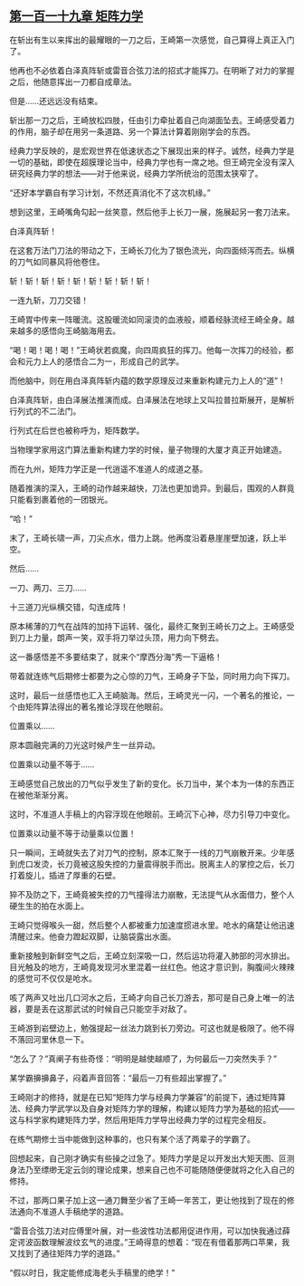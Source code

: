 ## [第一百一十九章 矩阵力学](https://www.xxbiquge.com/11_11207/5463542.html)


  在斩出有生以来挥出的最耀眼的一刀之后，王崎第一次感觉，自己算得上真正入门了。

  他再也不必依着白泽真阵斩或雷音合弦刀法的招式才能挥刀。在明晰了对力的掌握之后，他随意挥出一刀都自成章法。

  但是……还远远没有结束。

  斩出那一刀之后，王崎放松四肢，任由引力牵扯着自己向湖面坠去。王崎感受着力的作用，脑子却在用另一条道路、另一个算法计算着刚刚学会的东西。

  经典力学反映的，是宏观世界在低速状态之下展现出来的样子。诚然，经典力学是一切的基础，即使在超膜理论当中，经典力学也有一席之地。但王崎完全没有深入研究经典力学的想法——对于他来说，经典力学所统治的范围太狭窄了。

  “还好本学霸自有学习计划，不然还真消化不了这次机缘。”

  想到这里，王崎嘴角勾起一丝笑意，然后他手上长刀一展，施展起另一套刀法来。

  白泽真阵斩！

  在这套万法门刀法的带动之下，王崎长刀化为了银色流光，向四面倾泻而去。纵横的刀气如同暴风将他卷住。

  斩！斩！斩！斩！斩！斩！斩！斩！斩！

  一连九斩，刀刀交错！

  王崎胃中传来一阵暖流。这股暖流如同滚烫的血液般，顺着经脉流经王崎全身。越来越多的感悟向王崎脑海用去。

  “喝！喝！喝！喝！”王崎状若疯魔，向四周疯狂的挥刀。他每一次挥刀的经验，都会和元力上人的感悟合二为一，形成自己的武学。

  而他脑中，则在用白泽真阵斩内蕴的数学原理反过来重新构建元力上人的“道”！

  白泽真阵斩，由白泽展法推演而成。白泽展法在地球上又叫拉普拉斯展开，是解析行列式的不二法门。

  行列式在后世也被称呼为，矩阵数学。

  当物理学家用这门算法重新构建力学的时候，量子物理的大厦才真正开始建造。

  而在九州，矩阵力学正是一代逍遥不准道人的成道之基。

  随着推演的深入，王崎的动作越来越快，刀法也更加诡异。到最后，围观的人群竟只能看到裹着他的一团银光。

  “哈！”

  末了，王崎长啸一声，刀尖点水，借力上跳。他再度沿着悬崖崖壁加速，跃上半空。

  然后……

  一刀、两刀、三刀……

  十三道刀光纵横交错，勾连成阵！

  原本稀薄的刀气在战阵的加持下运转、强化，最终汇聚到王崎长刀之上。王崎感受到刀上力量，朗声一笑，双手将刀举过头顶，用力向下劈去。

  这一番感悟差不多要结束了，就来个“摩西分海”秀一下逼格！

  带着就连练气后期修士都要为之心惊的刀气，王崎身子下坠，同时用力向下挥刀。

  这时，最后一丝感悟也汇入王崎脑海。然后，王崎灵光一闪，一个著名的推论，一个由矩阵算法得出的著名推论浮现在他眼前。

  位置乘以……

  原本圆融完满的刀光这时候产生一丝异动。

  位置乘以动量不等于……

  王崎感觉自己放出的刀气似乎发生了新的变化。长刀当中，某个本为一体的东西正在被他渐渐分离。

  这时，不准道人手稿上的内容浮现在他眼前。王崎沉下心神，尽力引导刀中变化。

  位置乘以动量不等于动量乘以位置！

  只一瞬间，王崎就失去了对刀气的控制，原本汇聚于一线的刀气崩散开来。少年感到虎口发烫，长刀竟被这股失控的力量震得脱手而出。脱离主人的掌控之后，长刀打着旋儿，插进了厚重的石壁。

  猝不及防之下，王崎竟被失控的刀气撞得法力崩散，无法提气从水面借力，整个人硬生生的拍在水面上。

  王崎只觉得喉头一甜，然后整个人都被重力加速度掼进水里。呛水的痛楚让他迅速清醒过来。他奋力蹬起双脚，让脑袋露出水面。

  重新接触到新鲜空气之后，王崎立刻深吸一口，然后运功将灌入肺部的河水排出。目光触及的地方，王崎竟发现河水里混着一丝红色。他这才意识到，胸腹间火辣辣的感觉可不仅仅是呛水。

  咳了两声又吐出几口河水之后，王崎才向自己长刀游去，那可是自己身上唯一的法器，要是丢在这那武试的时候自己只能空手对敌了。

  王崎游到岩壁边上，勉强提起一丝法力跳到长刀旁边。可这也就是极限了。他不得不落回河里休息一下。

  “怎么了？”真阐子有些奇怪：“明明是越使越顺了，为何最后一刀突然失手？”

  某学霸擤擤鼻子，闷着声音回答：“最后一刀有些超出掌握了。”

  王崎刚才的修持，就是在已知“矩阵力学与经典力学兼容”的前提下，通过矩阵算法、经典力学武学以及自身对矩阵力学的理解，构建以矩阵力学为基础的招式——这与科学家构建矩阵力学，然后用矩阵力学导出经典力学的过程完全相反。

  在练气期修士当中能做到这种事的，也只有某个活了两辈子的学霸了。

  回想起来，自己刚才确实有些操之过急了。矩阵力学是足以开发出大矩天图、叵测身法乃至缥缈无定云剑的理论成果，想来自己也不可能随随便便就将之化入自己的修持。

  不过，那两口果子加上这一通刀舞至少省了王崎一年苦工，更让他找到了现在的修法通向不准道人手稿绝学的道路。

  “雷音合弦刀法对应傅里叶展，对一些波性功法都用促进作用，可以加快我通过薛定谔波函数理解波纹玄气的进度。”王崎得意的想着：“现在有借着那两口苹果，我又找到了通往矩阵力学的道路。”

  “假以时日，我定能修成海老头手稿里的绝学！”
